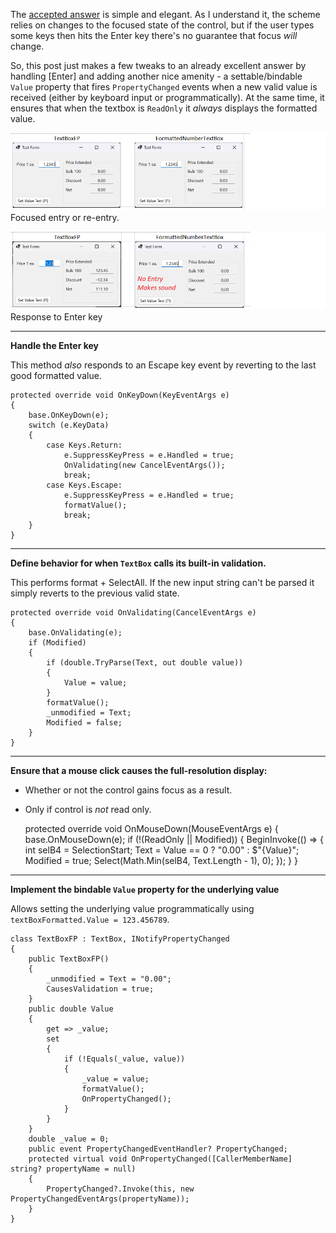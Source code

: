 The [accepted answer](https://stackoverflow.com/a/74894995/5438626) is simple and elegant. As I understand it, the scheme relies on changes to the focused state of the control, but if the user types some keys then hits the Enter key there's no guarantee that focus _will_ change. 

So, this post just makes a few tweaks to an already excellent answer by handling [Enter] and adding another nice amenity - a settable/bindable `Value` property that fires `PropertyChanged` events when a new valid value is received (either by keyboard input or programmatically). At the same time, it ensures that when the textbox is `ReadOnly` it _always_ displays the formatted value.
    
![screenshot](https://github.com/IVSoftware/textbox-for-floating-point/blob/master/formatted-textbox/Screenshots/single.focused-entry.png)
Focused entry or re-entry.

![screenshot](https://github.com/IVSoftware/textbox-for-floating-point/blob/master/formatted-textbox/Screenshots/single.validate.png)
Response to Enter key

***
**Handle the Enter key**

This method _also_ responds to an Escape key event by reverting to the last good formatted value.

    protected override void OnKeyDown(KeyEventArgs e)
    {
        base.OnKeyDown(e);
        switch (e.KeyData)
        {
            case Keys.Return:
                e.SuppressKeyPress = e.Handled = true;
                OnValidating(new CancelEventArgs());
                break;
            case Keys.Escape:
                e.SuppressKeyPress = e.Handled = true;
                formatValue();
                break;
        }
    }


***
**Define behavior for when `TextBox` calls its built-in validation.**

This performs format + SelectAll. If the new input string can't be parsed it simply reverts to the previous valid state.

    protected override void OnValidating(CancelEventArgs e)
    {
        base.OnValidating(e);
        if (Modified)
        {
            if (double.TryParse(Text, out double value))
            {
                Value = value;
            }
            formatValue();
            _unmodified = Text;
            Modified = false;
        }
    }

***
**Ensure that a mouse click causes the full-resolution display:**

- Whether or not the control gains focus as a result.
- Only if control is _not_ read only.

    protected override void OnMouseDown(MouseEventArgs e)
    {
        base.OnMouseDown(e);
        if (!(ReadOnly || Modified))
        {
            BeginInvoke(() =>
            {
                int selB4 = SelectionStart;
                Text = Value == 0 ? "0.00" : $"{Value}";
                Modified = true;
                Select(Math.Min(selB4, Text.Length - 1), 0);
            });
        }
    }

***
**Implement the bindable `Value` property for the underlying value**

Allows setting the underlying value programmatically using  `textBoxFormatted.Value = 123.456789`.

    class TextBoxFP : TextBox, INotifyPropertyChanged
    {
        public TextBoxFP()
        {
            _unmodified = Text = "0.00";
            CausesValidation = true;
        }
        public double Value  
        {
            get => _value;
            set
            {
                if (!Equals(_value, value))
                {
                    _value = value;
                    formatValue();
                    OnPropertyChanged();
                }
            }
        }
        double _value = 0;    
        public event PropertyChangedEventHandler? PropertyChanged;
        protected virtual void OnPropertyChanged([CallerMemberName] string? propertyName = null)
        {
            PropertyChanged?.Invoke(this, new PropertyChangedEventArgs(propertyName));
        }
    }


  [1]: https://i.stack.imgur.com/NiaLd.png